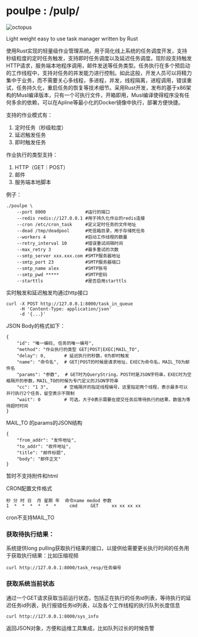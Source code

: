 # poulpe : /pulp/

![octopus](https://github.com/ipconfiger/poulpe/assets/950968/aa364b2f-9429-40c1-b110-2d29f033e213)


Light weight easy to use task manager written by Rust

使用Rust实现的轻量级作业管理系统。用于简化线上系统的任务调度开发，支持秒级粒度的定时任务触发，支持即时任务调度以及延迟任务调度。现阶段支持触发HTTP请求，服务端本地程序调用，邮件发送等任务类型。任务执行在多个预启动的工作线程中，支持对任务的并发能力进行控制。如此这般，开发人员可以将精力集中于业务，而不需要关心多线程，多进程，并发，线程隔离，进程调用，错误重试，任务持久化，重启任务的恢复等技术细节。采用Rust开发，发布的基于x86架构的Musl编译版本，只有一个可执行文件，开箱即用，Musl编译使得程序没有任何多余的依赖，可以在Apline等最小化的Docker镜像中执行，部署方便快捷。

支持的作业模式有：

1. 定时任务（秒级粒度）
2. 延迟触发任务
3. 即时触发任务

作业执行的类型支持：

1. HTTP（GET｜POST）
2. 邮件
3. 服务端本地脚本

例子：

    ./poulpe \
        --port 8000               #运行的端口
        --redis redis://127.0.0.1 #用于持久化作业的redis连接
        --cron /etc/cron_task     #定义定时任务的文件地址
        --dead /tmp/deadpool      #死信箱目录，用于存储死任务
        --workers 4               #启动工作线程的数量
        --retry_interval 10       #错误重试间隔时间
        --max_retry 3             #最多重试的次数
        --smtp_server xxx.xxx.com #SMTP服务器地址
        --smtp_port 23            #SMTP服务器端口
        --smtp_name alex          #SMTP账号
        --smtp_pwd *****          #SMTP密码
        --starttls                #是否启用starttls


实时触发和延迟触发均通过http接口

    curl -X POST http://127.0.0.1:8000/task_in_queue
         -H 'Content-Type: application/json'
         -d '{...}'

JSON Body的格式如下：

    {
        "id": "唯一编码, 任务的唯一编号",
        "method": "作业执行的类型 GET|POST|EXEC|MAIL_TO",
        "delay": 0,       # 延迟执行的秒数，0为即时触发
        "name": "命令名",  # GET|POST的时候是请求地址，EXEC为命令名，MAIL_TO为邮件名
        "params": "参数",  # GET时为QueryString，POST时是JSON字符串，EXEC时为空格隔开的参数，MAIL_TO的时候为专门定义的JSON字符串
        "cc": "1 3",      # 空格隔开的指定线程编号，这里指定两个线程，表示最多可以并行执行2个任务，留空表示不限制
        "wait": 0         # 可选，大于0表示需要在提交任务后等待执行的结果，数值为等待超时时间
    }

MAIL_TO 的params的JSON结构

    {
        "from_addr": "发件地址",
        "to_addr": "收件地址",
        "title": "邮件标题",
        "body": "邮件正文"
    }

暂时不支持附件和html

CRON配置文件格式

    秒 分 时 日  月 星期 年  命令name medod 参数
    1  *  *  *  *  *  *     cmd     GET     xx xx xx xx

cron不支持MAIL_TO

### 获取待执行结果：

系统提供long pulling获取执行结果的接口，以提供给需要更长执行时间的任务用于获取执行结果：比如压缩视频

    curl http://127.0.0.1:8000/task_resp/任务编号

### 获取系统当前状态

通过一个GET请求获取当前运行状态，包括正在执行的任务id列表，等待执行的延迟任务id列表，执行报错任务id列表，以及各个工作线程的执行队列长度信息

    curl http://127.0.0.1:8000/sys_info

返回JSON对象，方便和运维工具集成，比如队列过长的时候告警